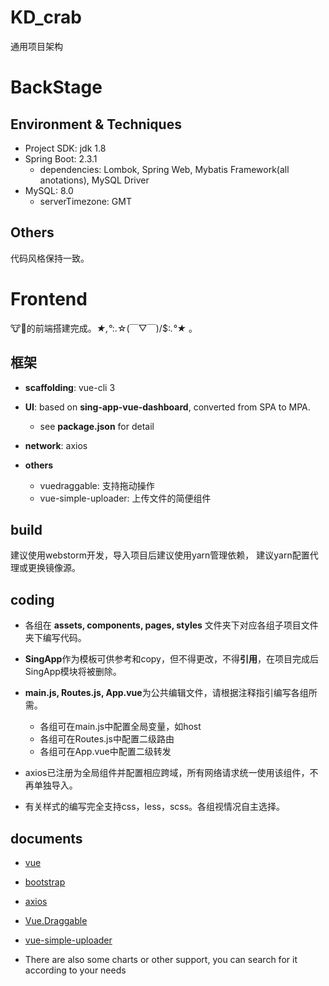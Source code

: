 # KD_crab
 通用项目架构

# BackStage

## Environment & Techniques

- Project SDK: jdk 1.8
- Spring Boot: 2.3.1
  - dependencies: Lombok, Spring Web, Mybatis Framework(all anotations), MySQL Driver
- MySQL: 8.0
  - serverTimezone: GMT

## Others

代码风格保持一致。

# Frontend

🐮🍺的前端搭建完成。*★,°*:.☆(￣▽￣)/$:*.°★* 。

## 框架

- **scaffolding**: vue-cli 3

- **UI**: based on **sing-app-vue-dashboard**, converted from SPA to MPA.
  - see **package.json** for detail
- **network**: axios
- **others**
  - vuedraggable: 支持拖动操作
  - vue-simple-uploader: 上传文件的简便组件

## build

建议使用webstorm开发，导入项目后建议使用yarn管理依赖， 建议yarn配置代理或更换镜像源。

## coding

- 各组在 **assets, components, pages, styles** 文件夹下对应各组子项目文件夹下编写代码。
- **SingApp**作为模板可供参考和copy，但不得更改，不得**引用**，在项目完成后SingApp模块将被删除。
- **main.js, Routes.js, App.vue**为公共编辑文件，请根据注释指引编写各组所需。
  - 各组可在main.js中配置全局变量，如host
  - 各组可在Routes.js中配置二级路由
  - 各组可在App.vue中配置二级转发

- axios已注册为全局组件并配置相应跨域，所有网络请求统一使用该组件，不再单独导入。

- 有关样式的编写完全支持css，less，scss。各组视情况自主选择。

## documents

- [vue](https://vuejs.org/v2/guide/)

- [bootstrap](https://getbootstrap.com/docs/4.5/getting-started/introduction/)
- [axios](https://github.com/axios/axios/blob/master/README.md)
- [Vue.Draggable](https://github.com/axios/axios/blob/master/README.md)
- [vue-simple-uploader](https://github.com/simple-uploader/vue-uploader/blob/master/README_zh-CN.md)

- There are also some charts or other support, you can search for it according to your needs